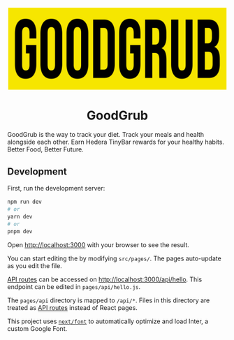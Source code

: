 <p align='center'>
<img src='/public/images/logo.png' alt='GoodGrub Logo' width='500px'>
<h1 align='center'>GoodGrub</h1>
</p>

GoodGrub is the way to track your diet. Track your meals and health alongside each other. Earn Hedera TinyBar rewards for your healthy habits. Better Food, Better Future.

## Development

First, run the development server:

```bash
npm run dev
# or
yarn dev
# or
pnpm dev
```

Open [http://localhost:3000](http://localhost:3000) with your browser to see the result.

You can start editing the by modifying `src/pages/`. The pages auto-update as you edit the file.

[API routes](https://nextjs.org/docs/api-routes/introduction) can be accessed on [http://localhost:3000/api/hello](http://localhost:3000/api/hello). This endpoint can be edited in `pages/api/hello.js`.

The `pages/api` directory is mapped to `/api/*`. Files in this directory are treated as [API routes](https://nextjs.org/docs/api-routes/introduction) instead of React pages.

This project uses [`next/font`](https://nextjs.org/docs/basic-features/font-optimization) to automatically optimize and load Inter, a custom Google Font.